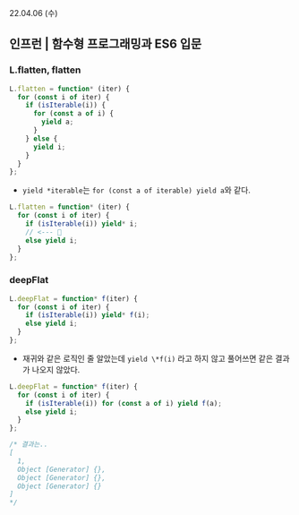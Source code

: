 22.04.06 (수)

## 인프런 | 함수형 프로그래밍과 ES6 입문

### L.flatten, flatten

```js
L.flatten = function* (iter) {
  for (const i of iter) {
    if (isIterable(i)) {
      for (const a of i) {
        yield a;
      }
    } else {
      yield i;
    }
  }
};
```

- `yield *iterable`는 `for (const a of iterable) yield a`와 같다.

```js
L.flatten = function* (iter) {
  for (const i of iter) {
    if (isIterable(i)) yield* i;
    // <--- 📌
    else yield i;
  }
};
```

### deepFlat

```js
L.deepFlat = function* f(iter) {
  for (const i of iter) {
    if (isIterable(i)) yield* f(i);
    else yield i;
  }
};
```

- 재귀와 같은 로직인 줄 알았는데 `yield \*f(i)` 라고 하지 않고 풀어쓰면 같은 결과가 나오지 않았다.

```js
L.deepFlat = function* f(iter) {
  for (const i of iter) {
    if (isIterable(i)) for (const a of i) yield f(a);
    else yield i;
  }
};

/* 결과는..
[
  1,
  Object [Generator] {},
  Object [Generator] {},
  Object [Generator] {}
]
*/
```

